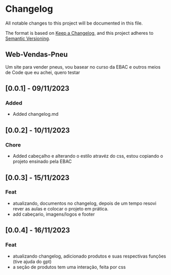 # Changelog 
All notable changes to this project will be documented in this file.

The format is based on [Keep a Changelog](https://keepachangelog.com/en/1.0.0/), 
and this project adheres to [Semantic Versioning](https://semver.org/spec/v2.0.0.html).
## Web-Vendas-Pneu
 Um site para vender pneus, vou basear no curso da EBAC e outros meios de Code que eu achei, quero testar

## [0.0.1] - 09/11/2023
### Added 
- Added changelog.md
## [0.0.2] - 10/11/2023
### Chore
- Added cabeçalho e alterando o estilo atravéz do css, estou copiando o projeto ensinado pela EBAC
## [0.0.3] - 15/11/2023
### Feat 
- atualizando, documentos no changelog, depois de um tempo resovi rever as aulas e colocar o projeto em prática. 
- add cabeçario, imagens/logos e footer  
## [0.0.4] - 16/11/2023 
### Feat 
- atualizando changelog, adicionado produtos e suas respectivas funções (tive ajuda do gpt)
- a seção de produtos tem uma interação, feita por css 